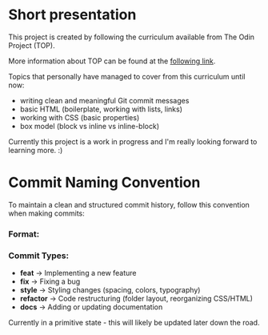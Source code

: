 # Short presentation

This project is created by following the curriculum available from The Odin Project (TOP).

More information about TOP can be found at the [following link](https://www.theodinproject.com/about).

Topics that personally have managed to cover from this curriculum until now:
- writing clean and meaningful Git commit messages
- basic HTML (boilerplate, working with lists, links)
- working with CSS (basic properties)
- box model (block vs inline vs inline-block)

Currently this project is a work in progress and I'm really looking forward to learning more. :)


# Commit Naming Convention

To maintain a clean and structured commit history, follow this convention when making commits:

### Format:

### Commit Types:
- **feat** → Implementing a new feature
- **fix** → Fixing a bug
- **style** → Styling changes (spacing, colors, typography)
- **refactor** → Code restructuring (folder layout, reorganizing CSS/HTML)
- **docs** → Adding or updating documentation

Currently in a primitive state - this will likely be updated later down the road.